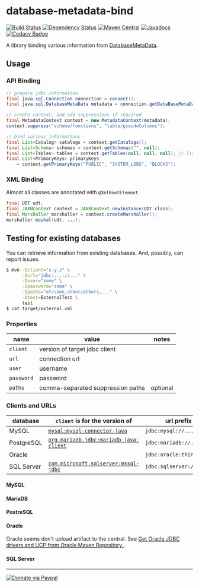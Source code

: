 database-metadata-bind
====================
[![Build Status](https://travis-ci.org/jinahya/database-metadata-bind.svg?branch=develop)](https://travis-ci.org/jinahya/database-metadata-bind)
[![Dependency Status](https://www.versioneye.com/user/projects/563ccf434d415e0018000001/badge.svg)](https://www.versioneye.com/user/projects/563ccf434d415e0018000001)
[![Maven Central](https://img.shields.io/maven-central/v/com.github.jinahya/database-metadata-bind.svg)](http://search.maven.org/#search%7Cga%7C1%7Cg%3A%22com.github.jinahya%22%20a%3A%22database-metadata-bind%22)
[![Javadocs](http://javadoc.io/badge/com.github.jinahya/database-metadata-bind.svg)](http://javadoc.io/doc/com.github.jinahya/database-metadata-bind)
[![Codacy Badge](https://api.codacy.com/project/badge/grade/2e056714e9614bf89b860601cbb2b174)](https://www.codacy.com/app/jinahya/database-metadata-bind)

A library binding various information from [DatabaseMetaData](http://docs.oracle.com/javase/8/docs/api/java/sql/DatabaseMetaData.html).

## Usage

### API Binding

```java
// prepare jdbc information
final java.sql.Connection connection = connect();
final java.sql.DatabaseMetaData metadata = connection.getDataBaseMetaData();

// create context, and add suppressions if required
final MetadataContext context = new MetadataContext(metadata);
context.suppress("schema/functions", "table/pseudoColumns");

// bind various informations
final List<Catalog> catalogs = context.getCatalogs();
final List<Schema> schemas = context.getSchemas("", null);
final List<Tables> tables = context.getTables(null, null, null); // list all tables
final List<PrimaryKeys> primaryKeys
    = context.getPrimaryKeys("PUBLIC", "SYSTEM_LOBS", "BLOCKS");
```

### XML Binding

Almost all classes are annotated with `@XmlRootElement`.

```java
final UDT udt;
final JAXBContext context = JAXBContext.newInstance(UDT.class);
final Marshaller marshaller = context.createMarshaller();
marshaller.mashal(udt, ...);
```

## Testing for existing databases

You can retrieve information from existing databases. And, possibly, can report issues.

```sh
$ mvn -Dclient="x.y.z" \
      -Durl="jdbc:...://..." \
      -Duser="some" \
      -Dpassword="some" \
      -Dpaths="of/some,other/others,..." \
      -Dtest=ExternalTest \
      test
$ cat target/external.xml
```

### Properties

name      |value                            |notes
----------|---------------------------------|-----------
`client`  |version of target jdbc client    |
`url`     |connection url                   |
`user`    |username                         |
`password`|password                         |
`paths`   |comma-separated suppression paths|optional

### Clients and URLs

database  |`client` is for the version of                                 |url prefix
----------|---------------------------------------------------------------|------------------------
MySQL     |[`mysql:mysql-connector-java`](https://goo.gl/BxuJ5a)          |`jdbc:mysql://...`
PostgreSQL|[`org.mariadb.jdbc:mariadb-java-client`](https://goo.gl/6yqVxq)|`jdbc:mariadb://...`
Oracle    |                                                               |`jdbc:oracle:thin://...`
SQL Server|[`com.microsoft.sqlserver:mssql-jdbc`](https://goo.gl/cpK94Q)  |`jdbc:sqlserver://...`


#### MySQL

#### MariaDB

#### PostreSQL

#### Oracle

Oracle seems don't upload artifact to the central. See [Get Oracle JDBC drivers and UCP from Oracle Maven Repository ](https://blogs.oracle.com/dev2dev/get-oracle-jdbc-drivers-and-ucp-from-oracle-maven-repository-without-ides).

#### SQL Server

----

[![Domate via Paypal](https://img.shields.io/badge/donate-paypal-blue.svg)](https://www.paypal.com/cgi-bin/webscr?cmd=_cart&business=A954LDFBW4B9N&lc=KR&item_name=GitHub&amount=5%2e00&currency_code=USD&button_subtype=products&add=1&bn=PP%2dShopCartBF%3adonate%2dpaypal%2dblue%2epng%3aNonHosted)

